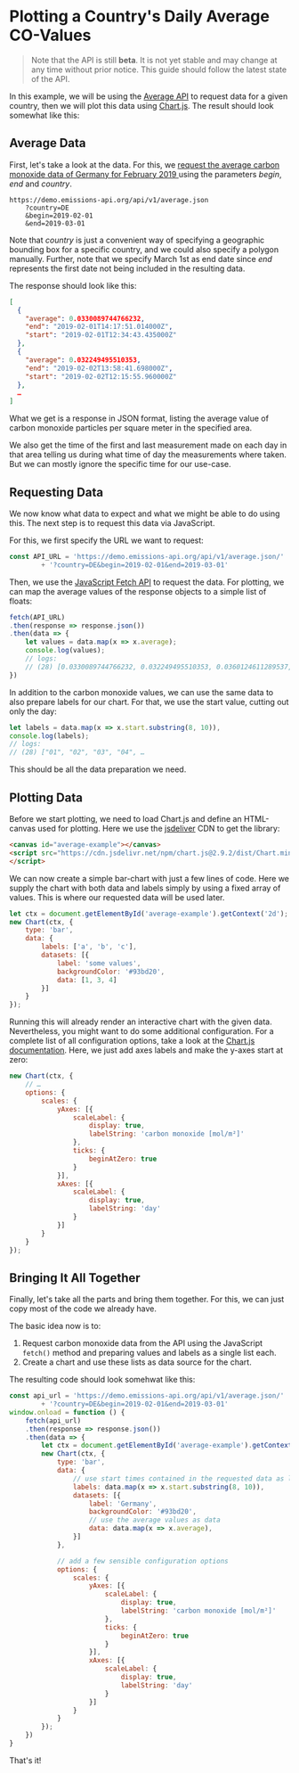 Plotting a Country's Daily Average CO-Values
============================================

> Note that the API is still **beta**.
> It is not yet stable and may change at any time without prior notice.
> This guide should follow the latest state of the API.


In this example, we will be using the
[Average API](https://demo.emissions-api.org/ui/#/default/emissionsapi.web.get_average)
to request data for a given country,
then we will plot this data using [Chart.js](https://chartjs.org).
The result should look somewhat like this:


<canvas id="average-example"></canvas>


Average Data
------------

First, let's take a look at the data.
For this, we [request the average carbon monoxide data of Germany for February 2019
](https://demo.emissions-api.org/api/v1/average.json?country=DE&begin=2019-02-01&end=2019-03-01)
using the parameters *begin*, *end* and *country*.

```
https://demo.emissions-api.org/api/v1/average.json
    ?country=DE
    &begin=2019-02-01
    &end=2019-03-01
```

Note that *country* is just a convenient way of specifying a geographic bounding box for a specific country,
and we could also specify a polygon manually.
Further, note that we specify March 1st as end date
since *end* represents the first date not being included in the resulting data.

The response should look like this:

```json
[
  {
    "average": 0.0330089744766232,
    "end": "2019-02-01T14:17:51.014000Z",
    "start": "2019-02-01T12:34:43.435000Z"
  },
  {
    "average": 0.032249495510353,
    "end": "2019-02-02T13:58:41.698000Z",
    "start": "2019-02-02T12:15:55.960000Z"
  },
  …
]
```

What we get is a response in JSON format,
listing the average value of carbon monoxide particles per square meter
in the specified area.

We also get the time of the first and last measurement made on each day in that area telling us during what time of day the measurements where taken.
But we can mostly ignore the specific time for our use-case.


Requesting Data
---------------

We now know what data to expect and what we might be able to do using this.
The next step is to request this data via JavaScript.

For this, we first specify the URL we want to request:

```js
const API_URL = 'https://demo.emissions-api.org/api/v1/average.json/'
        + '?country=DE&begin=2019-02-01&end=2019-03-01'
```

Then, we use the [JavaScript Fetch API](https://developer.mozilla.org/en-US/docs/Web/API/Fetch_API) to request the data.
For plotting, we can map the average values of the response objects to a simple list of floats:

```js
fetch(API_URL)
.then(response => response.json())
.then(data => {
    let values = data.map(x => x.average);
    console.log(values);
    // logs:
    // (28) [0.0330089744766232, 0.032249495510353, 0.0360124611289537, …
})
```

In addition to the carbon monoxide values, we can use the same data to also prepare labels for our chart.
For that, we use the start value, cutting out only the day:

```js
let labels = data.map(x => x.start.substring(8, 10)),
console.log(labels);
// logs:
// (28) ["01", "02", "03", "04", …
```

This should be all the data preparation we need.


Plotting Data
-------------

Before we start plotting, we need to load Chart.js and define an HTML-canvas used for plotting.
Here we use the [jsdeliver](https://jsdelivr.com/package/npm/chart.js?path=dist) CDN to get the library:

```html
<canvas id="average-example"></canvas>
<script src="https://cdn.jsdelivr.net/npm/chart.js@2.9.2/dist/Chart.min.js">
</script>
```

We can now create a simple bar-chart with just a few lines of code.
Here we supply the chart with both data and labels simply by using a fixed array of values.
This is where our requested data will be used later.

```js
let ctx = document.getElementById('average-example').getContext('2d');
new Chart(ctx, {
    type: 'bar',
    data: {
        labels: ['a', 'b', 'c'],
        datasets: [{
            label: 'some values',
            backgroundColor: '#93bd20',
            data: [1, 3, 4]
        }]
    }
});
```

Running this will already render an interactive chart with the given data.
Nevertheless, you might want to do some additional configuration.
For a complete list of all configuration options, take a look at the [Chart.js documentation](https://chartjs.org/docs).
Here, we just add axes labels and make the y-axes start at zero:


```js
new Chart(ctx, {
    // …
    options: {
        scales: {
            yAxes: [{
                scaleLabel: {
                    display: true,
                    labelString: 'carbon monoxide [mol/m²]'
                },
                ticks: {
                    beginAtZero: true
                }
            }],
            xAxes: [{
                scaleLabel: {
                    display: true,
                    labelString: 'day'
                }
            }]
        }
    }
});
```


Bringing It All Together
------------------------

Finally, let's take all the parts and bring them together.
For this, we can just copy most of the code we already have.

The basic idea now is to:

1. Request carbon monoxide data from the API using the JavaScript `fetch()` method
   and preparing values and labels as a single list each.
2. Create a chart and use these lists as data source for the chart.


The resulting code should look somehwat like this:

```js
const api_url = 'https://demo.emissions-api.org/api/v1/average.json/'
        + '?country=DE&begin=2019-02-01&end=2019-03-01'
window.onload = function () {
    fetch(api_url)
    .then(response => response.json())
    .then(data => {
        let ctx = document.getElementById('average-example').getContext('2d');
        new Chart(ctx, {
            type: 'bar',
            data: {
                // use start times contained in the requested data as labels
                labels: data.map(x => x.start.substring(8, 10)),
                datasets: [{
                    label: 'Germany',
                    backgroundColor: '#93bd20',
                    // use the average values as data
                    data: data.map(x => x.average),
                }]
            },

            // add a few sensible configuration options
            options: {
                scales: {
                    yAxes: [{
                        scaleLabel: {
                            display: true,
                            labelString: 'carbon monoxide [mol/m²]'
                        },
                        ticks: {
                            beginAtZero: true
                        }
                    }],
                    xAxes: [{
                        scaleLabel: {
                            display: true,
                            labelString: 'day'
                        }
                    }]
                }
            }
        });
    })
}
```

That's it!



<script src="https://cdn.jsdelivr.net/npm/chart.js@2.9.2/dist/Chart.min.js"></script>
<script>
const api_url = 'https://demo.emissions-api.org/api/v1/average.json/'
        + '?country=DE&begin=2019-02-01&end=2019-03-01'
window.onload = function () {
    fetch(api_url)
    .then(response => response.json())
    .then(data => {
        let ctx = document.getElementById('average-example').getContext('2d');
        new Chart(ctx, {
            // The type of chart we want to create
            type: 'bar',

            // The data for our dataset
            data: {
                labels: data.map(x => x.start.substring(8, 10)),
                datasets: [{
                    label: 'Germany',
                    backgroundColor: '#93bd20',
                    data: data.map(x => x.average),
                }]
            },

            // Configuration options go here
            options: {
                scales: {
                    yAxes: [{
                        scaleLabel: {
                            display: true,
                            labelString: 'carbon monoxide [mol/m²]'
                        },
                        ticks: {
                            beginAtZero: true
                        }
                    }],
                    xAxes: [{
                        scaleLabel: {
                            display: true,
                            labelString: 'day'
                        }
                    }]
                }
            }
        });
    })
}
</script>
